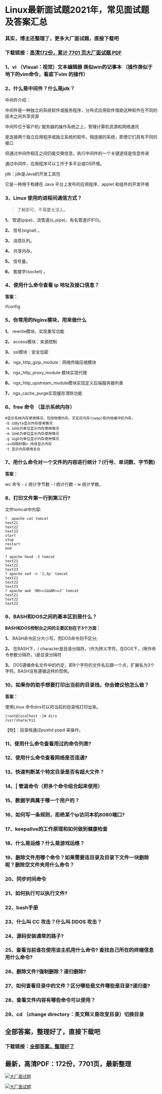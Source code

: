 # Linux最新面试题2021年，常见面试题及答案汇总

### 其实，博主还整理了，更多大厂面试题，直接下载吧

### 下载链接：[高清172份，累计 7701 页大厂面试题  PDF](https://github.com/souyunku/DevBooks/blob/master/docs/index.md)



### 1、vi （VIsual：视觉）文本编辑器 类似win的记事本 （操作类似于地下的vim命令，看底下vim 的操作）


### 2、什么是中间件？什么是jdk？

中间件介绍：

中间件是一种独立的系统软件或服务程序，分布式应用软件借助这种软件在不同的技术之间共享资源

中间件位于客户机/ 服务器的操作系统之上，管理计算机资源和网络通讯

是连接两个独立应用程序或独立系统的软件。相连接的系统，即使它们具有不同的接口

但通过中间件相互之间仍能交换信息。执行中间件的一个关键途径是信息传递

通过中间件，应用程序可以工作于多平台或OS环境。

jdk：jdk是Java的开发工具包

它是一种用于构建在 Java 平台上发布的应用程序、applet 和组件的开发环境


### 3、Linux 使用的进程间通信方式？

> 了解即可，不需要太深入。


**1、** 管道(pipe)、流管道(s_pipe)、有名管道(FIFO)。

**2、** 信号(signal) 。

**3、** 消息队列。

**4、** 共享内存。

**5、** 信号量。

**6、** 套接字(socket) 。


### 4、使用什么命令查看 ip 地址及接口信息？

**答案：**

ifconfig


### 5、你常用的Nginx模块，用来做什么

**1、** rewrite模块，实现重写功能

**2、** access模块：来源控制

**3、** ssl模块：安全加密

**4、** ngx_http_gzip_module：网络传输压缩模块

**5、** ngx_http_proxy_module 模块实现代理

**6、** ngx_http_upstream_module模块实现定义后端服务器列表

**7、** ngx_cache_purge实现缓存清除功能


### 6、free 命令 （显示系统内存）

```
#显示系统内存使用情况，包括物理内存、交互区内存(swap)和内核缓冲区内存。
-b 以Byte显示内存使用情况
-k 以kb为单位显示内存使用情况
-m 以mb为单位显示内存使用情况
-g 以gb为单位显示内存使用情况
-s<间隔秒数> 持续显示内存
-t 显示内存使用总合
```


### 7、用什么命令对一个文件的内容进行统计？(行号、单词数、字节数)

**答案：**

wc 命令 - c 统计字节数 - l 统计行数 - w 统计字数。


### 8、打印文件第一行到第三行?

文件tomcat中内容:

```
?  apache cat tomcat
text21
text22
text23
start
stop
restart
end
```

```
? apache head -3 tomcat
text21
text22
text23
? apache sed -n '1,3p' tomcat
text21
text22
text23
? apache awk 'NR>=1&&NR<=3' tomcat
text21
text22
text23
```


### 9、BASH和DOS之间的基本区别是什么？

**BASH和DOS控制台之间的主要区别在于3个方面：**

**1、** BASH命令区分大小写，而DOS命令则不区分;

**2、** 在BASH下，/ character是目录分隔符，\作为转义字符。在DOS下，/用作命令参数分隔符，\是目录分隔符

**3、** DOS遵循命名文件中的约定，即8个字符的文件名后跟一个点，扩展名为3个字符。BASH没有遵循这样的惯例。


### 10、如果你的助手想要打印出当前的目录栈，你会建议他怎么做？

**答案：**

使用Linux 命令dirs可以将当前的目录栈打印出来。

```
[root@localhost ~]# dirs
/usr/share/X11
```

【附】：目录栈通过pushd popd 来操作。


### 11、使用什么命令查看用过的命令列表?
### 12、使用什么命令查看网络是否连通?
### 13、快速判断某个特定目录是否有超大文件？
### 14、| 管道命令（把多个命令组合起来使用）
### 15、数据字典属于哪一个用户的？
### 16、如何写一条规则，拒绝某个ip访问本机8080端口?
### 17、keepalive的工作原理和如何做到健康检查
### 18、什么是运维？什么是游戏运维？
### 19、删除文件用哪个命令？如果需要连目录及目录下文件一块删除呢？删除空文件夹用什么命令？
### 20、同步时间命令
### 21、如何执行可以执行文件?
### 22、bash手册
### 23、什么叫 CC 攻击？什么叫 DDOS 攻击？
### 24、源码安装通常的路子?
### 25、查看当前谁在使用该主机用什么命令? 查找自己所在的终端信息用什么命令?
### 26、删除文件?强制删除？递归删除?
### 27、如何查看目录中的文件？区分哪些是文件哪些是目录?递归查?
### 28、查看文件内容有哪些命令可以使用？
### 29、cd （change directory：英文释义是改变目录）切换目录




## 全部答案，整理好了，直接下载吧

### 下载链接：[全部答案，整理好了](https://www.souyunku.com/wp-content/uploads/weixin/githup-weixin-2.png)




## 最新，高清PDF：172份，7701页，最新整理

[![大厂面试题](https://www.souyunku.com/wp-content/uploads/weixin/mst.png "架构师专栏")](https://www.souyunku.com/wp-content/uploads/weixin/githup-weixin.png "架构师专栏")

[![大厂面试题](https://www.souyunku.com/wp-content/uploads/weixin/githup-weixin.png "架构师专栏")](https://www.souyunku.com/wp-content/uploads/weixin/githup-weixin.png "架构师专栏")
